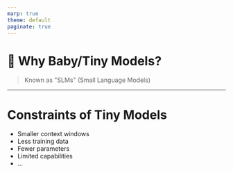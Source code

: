 ```yaml
---
marp: true
theme: default
paginate: true
---
```

# 🍼 Why Baby/Tiny Models?
> Known as "SLMs" (Small Language Models)


--- 
# Constraints of Tiny Models
- Smaller context windows
- Less training data
- Fewer parameters
- Limited capabilities
- ...